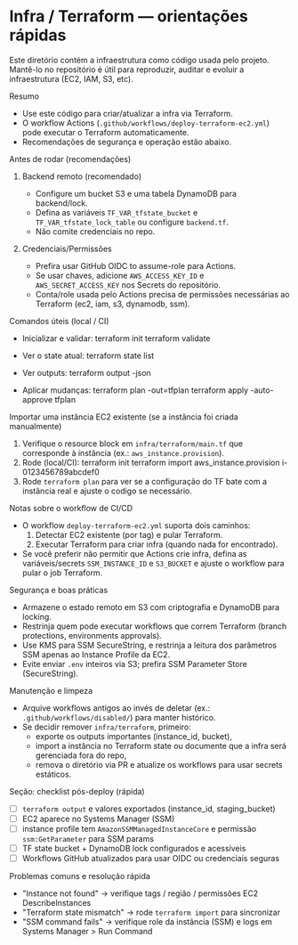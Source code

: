 # Infra / Terraform — orientações rápidas

Este diretório contém a infraestrutura como código usada pelo projeto. Mantê-lo no repositório é útil para reproduzir, auditar e evoluir a infraestrutura (EC2, IAM, S3, etc).

Resumo
- Use este código para criar/atualizar a infra via Terraform.
- O workflow Actions (`.github/workflows/deploy-terraform-ec2.yml`) pode executar o Terraform automaticamente.
- Recomendações de segurança e operação estão abaixo.

Antes de rodar (recomendações)
1. Backend remoto (recomendado)
   - Configure um bucket S3 e uma tabela DynamoDB para backend/lock.
   - Defina as variáveis `TF_VAR_tfstate_bucket` e `TF_VAR_tfstate_lock_table` ou configure `backend.tf`.
   - Não comite credenciais no repo.

2. Credenciais/Permissões
   - Prefira usar GitHub OIDC to assume-role para Actions.
   - Se usar chaves, adicione `AWS_ACCESS_KEY_ID` e `AWS_SECRET_ACCESS_KEY` nos Secrets do repositório.
   - Conta/role usada pelo Actions precisa de permissões necessárias ao Terraform (ec2, iam, s3, dynamodb, ssm).

Comandos úteis (local / CI)
- Inicializar e validar:
  terraform init
  terraform validate

- Ver o state atual:
  terraform state list

- Ver outputs:
  terraform output -json

- Aplicar mudanças:
  terraform plan -out=tfplan
  terraform apply -auto-approve tfplan

Importar uma instância EC2 existente (se a instância foi criada manualmente)
1. Verifique o resource block em `infra/terraform/main.tf` que corresponde à instância (ex.: `aws_instance.provision`).
2. Rode (local/CI):
   terraform init
   terraform import aws_instance.provision i-0123456789abcdef0
3. Rode `terraform plan` para ver se a configuração do TF bate com a instância real e ajuste o codigo se necessário.

Notas sobre o workflow de CI/CD
- O workflow `deploy-terraform-ec2.yml` suporta dois caminhos:
  1. Detectar EC2 existente (por tag) e pular Terraform.
  2. Executar Terraform para criar infra (quando nada for encontrado).
- Se você preferir não permitir que Actions crie infra, defina as variáveis/secrets `SSM_INSTANCE_ID` e `S3_BUCKET` e ajuste o workflow para pular o job Terraform.

Segurança e boas práticas
- Armazene o estado remoto em S3 com criptografia e DynamoDB para locking.
- Restrinja quem pode executar workflows que correm Terraform (branch protections, environments approvals).
- Use KMS para SSM SecureString, e restrinja a leitura dos parâmetros SSM apenas ao Instance Profile da EC2.
- Evite enviar `.env` inteiros via S3; prefira SSM Parameter Store (SecureString).

Manutenção e limpeza
- Arquive workflows antigos ao invés de deletar (ex.: `.github/workflows/disabled/`) para manter histórico.
- Se decidir remover `infra/terraform`, primeiro:
  - exporte os outputs importantes (instance_id, bucket),
  - import a instância no Terraform state ou documente que a infra será gerenciada fora do repo,
  - remova o diretório via PR e atualize os workflows para usar secrets estáticos.

Seção: checklist pós-deploy (rápida)
- [ ] `terraform output` e valores exportados (instance_id, staging_bucket)
- [ ] EC2 aparece no Systems Manager (SSM)
- [ ] instance profile tem `AmazonSSMManagedInstanceCore` e permissão `ssm:GetParameter` para SSM params
- [ ] TF state bucket + DynamoDB lock configurados e acessíveis
- [ ] Workflows GitHub atualizados para usar OIDC ou credenciais seguras

Problemas comuns e resolução rápida
- "Instance not found" → verifique tags / região / permissões EC2 DescribeInstances
- "Terraform state mismatch" → rode `terraform import` para sincronizar
- "SSM command fails" → verifique role da instância (SSM) e logs em Systems Manager > Run Command